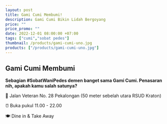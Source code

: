 ```yaml
---
layout: post
title: Gami Cumi Membumi!
description: Gami Cumi Bikin Lidah Bergoyang
price: ""
price_promo: ""
date: 2022-12-01 08:00:00 +07:00
tags: ["cumi","sobat pedes"]
thumbnail: /products/gami-cumi-uno.jpg
products: ["/products/gami-cumi-uno.jpg"]
---
```


## Gami Cumi Membumi ##

**Sebagian #SobatWaniPedes demen banget sama Gami Cumi. Penasaran nih, apakah kamu salah satunya?**

📍 Jalan Veteran No. 28 Pekalongan (50 meter sebelah utara RSUD Kraton)

⏰ Buka pukul 11.00 - 22.00

🍽 Dine in & Take Away
